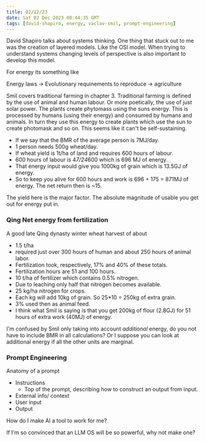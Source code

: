 ```yaml
---
title: 02/12/23
date: Sat 02 Dec 2023 08:44:35 GMT
tags: [david-shapiro, energy, vaclav-smil, prompt-engineering]
---
```


David Shapiro talks about systems thinking. One thing that stuck out to me was the creation of layered models. Like the
OSI model. When trying to understand systems changing levels of perspective is also important to develop this model.


For energy its something like

Energy laws  -> Evolutionary requinements to reproduce -> agriculture

Smil covers traditional farming in chapter 3. Traditional farming is defined by the use of animal and human labour. Or
more poetically, the use of just solar power. The plants create phytomass using the suns energy. This is processed by
humans (using their energy) and consumed by humans and animals. In turn they use this energy to create plants which use
the sun to create photomask and so on. This seems like it can't be self-sustaining.

* If we say that the BMR of the average person is 7MJ/day.
* 1 person needs 500g wheat/day.
* If wheat yield is 1t/ha of land and requires 600 hours of labour.
* 600 hours of labour is 4*7/24*600 which is 696 MJ of energy.
* That energy input would give you 1000kg of grain which is 13.5GJ of energy.
* So to keep you alive for 600 hours and work is 696 + 175 = 871MJ of energy. The net return then is ~15.

The yield here is the major factor. The absolute magnitude of usable you get out for energy put in.


### Qing Net energy from fertilization

A good late Qing dynasty winter wheat harvest of about
* 1.5 t/ha
* required just over 300 hours of human and about 250 hours of animal labor.
* Fertilization took, respectively, 17% and 40% of these totals.
* Fertilization hours are 51 and 100 hours.
* 10 t/ha of fertilizer which contains 0.5% nitrogen.
* Due to leaching only half that nitrogen becomes available.
* 25 kg/ha nitrogen for crops.
* Each kg will add 10kg of grain. So 25*10 = 250kg of extra grain.
* 3% used then as animal feed.
* I think what Smil is saying is that you get 200kg of flour (2.8GJ) for 51 hours of extra work (40MJ) of energy.


I'm confused by Smil only taking into account _additional_ energy, do you not have to include BMR in all calculations?
Or I suppose you can look at additional energy if all the other units are marginal.

### Prompt Engineering

Anatomy of a prompt

* Instructions
    * Top of the prompt, describing how to construct an output from input.
* External info/ context
* User input
* Output

How do I make AI a tool to work for me?

If I'm so convinced that an LLM OS will be so powerful, why not make one?


